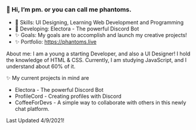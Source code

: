 ### 👋 Hi, I’m pm. or you can call me phantoms.
- 👀 Skills: UI Designing, Learning Web Development and Programming 
- 🌱 Developing: Electora - The powerful Discord Bot
- ✨ Goals: My goals are to accomplish and launch my creative projects!
- ✨ Portfolio: https://phantoms.live

About me: I am a young a starting Developer, and also a UI Designer! I hold the knowledge of HTML & CSS. Currently, I am studying JavaScript, and I understand about 60% of it. 
 
✨ My current projects in mind are
- Electora - The powerful Discord Bot
- ProfileCord - Creating profiles with Discord 
- CoffeeForDevs - A simple way to collaborate with others in this newly chat platform.

Last Updated 4/9/2021!
